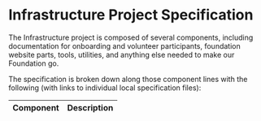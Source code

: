 <!--
 Copyright (C) 2022 Innovate for Vegas Foundation
 
 This file is part of ov-infrastructure.
 
 ov-infrastructure is free software: you can redistribute it and/or modify
 it under the terms of the GNU General Public License as published by
 the Free Software Foundation, either version 3 of the License, or
 (at your option) any later version.
 
 ov-infrastructure is distributed in the hope that it will be useful,
 but WITHOUT ANY WARRANTY; without even the implied warranty of
 MERCHANTABILITY or FITNESS FOR A PARTICULAR PURPOSE.  See the
 GNU General Public License for more details.
 
 You should have received a copy of the GNU General Public License
 along with ov-infrastructure.  If not, see <http://www.gnu.org/licenses/>.
-->

# Infrastructure Project Specification

The Infrastructure project is composed of several components, including documentation for onboarding and volunteer participants, foundation website parts, tools, utilities, and anything else needed to make our Foundation go.

The specification is broken down along those component lines with the following (with links to individual local specification files):

| Component                                        | Description                                                     |
|--------------------------------------------------|-----------------------------------------------------------------|
